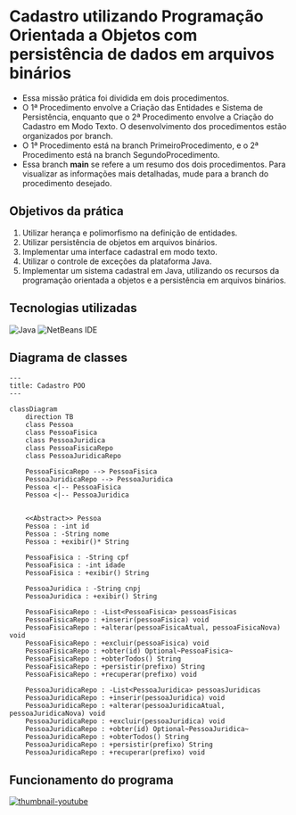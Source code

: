 # Cadastro utilizando Programação Orientada a Objetos com persistência de dados em arquivos binários

- Essa missão prática foi dividida em dois procedimentos. 
- O 1ª Procedimento envolve a Criação das Entidades e Sistema de Persistência, enquanto que o 2ª Procedimento envolve a Criação do Cadastro em Modo Texto. O desenvolvimento dos procedimentos estão organizados por branch. 
- O 1ª Procedimento está na branch PrimeiroProcedimento, e o 2ª Procedimento está na branch SegundoProcedimento.
- Essa branch **main** se refere a um resumo dos dois procedimentos. Para visualizar as informações mais detalhadas, mude para a branch do procedimento desejado.

## Objetivos da prática
1. Utilizar herança e polimorfismo na  definição de entidades.
2. Utilizar persistência de objetos em arquivos binários.
3. Implementar uma interface cadastral em modo texto.
4. Utilizar o controle de exceções da plataforma Java.
5. Implementar um sistema cadastral em Java,
utilizando os recursos da programação orientada a objetos e a persistência em
arquivos binários.

## Tecnologias utilizadas
![Java](https://img.shields.io/badge/java-%23ED8B00.svg?style=for-the-badge&logo=openjdk&logoColor=white)
![NetBeans IDE](https://img.shields.io/badge/NetBeansIDE-1B6AC6.svg?style=for-the-badge&logo=apache-netbeans-ide&logoColor=white)

## Diagrama de classes
```mermaid
---
title: Cadastro POO
---

classDiagram
    direction TB
    class Pessoa
    class PessoaFisica
    class PessoaJuridica
    class PessoaFisicaRepo
    class PessoaJuridicaRepo
    
    PessoaFisicaRepo --> PessoaFisica
    PessoaJuridicaRepo --> PessoaJuridica
    Pessoa <|-- PessoaFisica
    Pessoa <|-- PessoaJuridica
    
    
    <<Abstract>> Pessoa
    Pessoa : -int id
    Pessoa : -String nome
    Pessoa : +exibir()* String
    
    PessoaFisica : -String cpf
    PessoaFisica : -int idade
    PessoaFisica : +exibir() String
    
    PessoaJuridica : -String cnpj
    PessoaJuridica : +exibir() String
    
    PessoaFisicaRepo : -List<PessoaFisica> pessoasFisicas
    PessoaFisicaRepo : +inserir(pessoaFisica) void
    PessoaFisicaRepo : +alterar(pessoaFisicaAtual, pessoaFisicaNova) void
    PessoaFisicaRepo : +excluir(pessoaFisica) void
    PessoaFisicaRepo : +obter(id) Optional~PessoaFisica~
    PessoaFisicaRepo : +obterTodos() String
    PessoaFisicaRepo : +persistir(prefixo) String
    PessoaFisicaRepo : +recuperar(prefixo) void
    
    PessoaJuridicaRepo : -List<PessoaJuridica> pessoasJuridicas
    PessoaJuridicaRepo : +inserir(pessoaJuridica) void
    PessoaJuridicaRepo : +alterar(pessoaJuridicaAtual, pessoaJuridicaNova) void
    PessoaJuridicaRepo : +excluir(pessoaJuridica) void
    PessoaJuridicaRepo : +obter(id) Optional~PessoaJuridica~
    PessoaJuridicaRepo : +obterTodos() String
    PessoaJuridicaRepo : +persistir(prefixo) String
    PessoaJuridicaRepo : +recuperar(prefixo) void
```

## Funcionamento do programa

[![thumbnail-youtube](https://github.com/user-attachments/assets/9180ebf7-6586-4dba-afa1-ffd3f2c19a73)](https://youtu.be/3Xbii-ZHBXQ)
